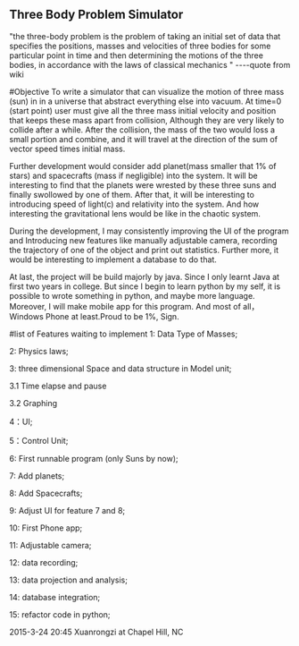 ## Three Body Problem Simulator

"the three-body problem is the problem of taking an initial set of data that
specifies the positions, masses and velocities of three bodies for some
particular point in time and then determining the motions of the three bodies,
in accordance with the laws of classical mechanics "
----quote from wiki

#Objective
  To write a simulator that can visualize the motion of three mass (sun) in
in a universe that abstract everything else into vacuum. At time=0 (start point)
user must give all the three mass initial velocity  and position that keeps these
mass apart from collision, Although they are very likely to collide after a while.
After the collision, the mass of the two would  loss a small portion and combine,
and it will travel at the direction of the sum of vector speed times initial mass.

Further development would consider add planet(mass smaller that 1% of stars) and
spacecrafts (mass if negligible) into the system. It will be interesting to find
that the planets were wrested by these three suns and finally swollowed by one
of them. After that, it will be interesting to introducing speed of light(c)
and relativity into the system. And how interesting the gravitational lens would
be like in the chaotic system.

During the development, I may consistently improving the UI of the program and
Introducing new features like manually adjustable camera, recording the trajectory
of one of the object and print out statistics. Further more, it would be interesting
to implement a database to do that.

At last, the project will be build majorly by java. Since I only learnt Java at
first two years in college. But since I begin to learn python by my self, it is
possible to wrote something in python, and maybe more language.
Moreover, I will make mobile app for this program. And most of all， Windows Phone
at least.Proud to be 1%, Sign.

#list of Features waiting to implement
1: Data Type of Masses;

2: Physics laws;

3: three dimensional Space and data structure in Model unit;

3.1 Time elapse and pause

3.2 Graphing

4：UI;

5：Control Unit;

6: First runnable program (only Suns by now);

7: Add planets;

8: Add Spacecrafts;

9: Adjust UI for feature 7 and 8;

10: First Phone app;

11: Adjustable camera;

12: data recording;

13: data projection and analysis;

14: database integration;

15: refactor code in python;

2015-3-24 20:45
Xuanrongzi at Chapel Hill, NC
